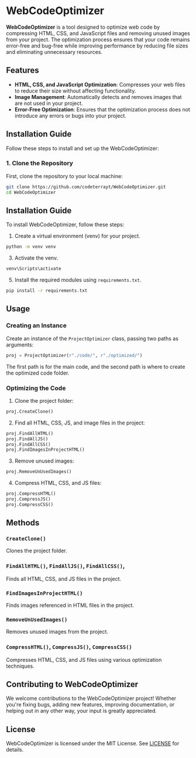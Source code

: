 **WebCodeOptimizer**
==================

**WebCodeOptimizer** is a tool designed to optimize web code by compressing HTML, CSS, and JavaScript files and removing unused images from your project. The optimization process ensures that your code remains error-free and bug-free while improving performance by reducing file sizes and eliminating unnecessary resources.



## Features

- **HTML, CSS, and JavaScript Optimization**: Compresses your web files to reduce their size without affecting functionality.
- **Image Management**: Automatically detects and removes images that are not used in your project.
- **Error-Free Optimization**: Ensures that the optimization process does not introduce any errors or bugs into your project.

## Installation Guide

Follow these steps to install and set up the WebCodeOptimizer:

### 1. Clone the Repository

First, clone the repository to your local machine:

```bash
git clone https://github.com/codeterrayt/WebCodeOptimizer.git
cd WebCodeOptimizer
```


**Installation Guide**
------------------------
To install WebCodeOptimizer, follow these steps:

1. Create a virtual environment (venv) for your project.
```bash
python -m venv venv
```
3. Activate the venv.
```bash
venv\Scripts\activate
```
 
5. Install the required modules using `requirements.txt`.
```bash
pip install -r requirements.txt
```

**Usage**
---------

### Creating an Instance

Create an instance of the `ProjectOptimizer` class, passing two paths as arguments:
```python
proj = ProjectOptimizer(r"./code/", r"./optimized/")
```
The first path is for the main code, and the second path is where to create the optimized code folder.

### Optimizing the Code

1. Clone the project folder:
```python
proj.CreateClone()
```
2. Find all HTML, CSS, JS, and image files in the project:
```python
proj.FindAllHTML()
proj.FindAllJS()
proj.FindAllCSS()
proj.FindImagesInProjectHTML()
```
3. Remove unused images:
```python
proj.RemoveUnUsedImages()
```
4. Compress HTML, CSS, and JS files:
```python
proj.CompressHTML()
proj.CompressJS()
proj.CompressCSS()
```

**Methods**
------------

### `CreateClone()`

Clones the project folder.

### `FindAllHTML()`, `FindAllJS()`, `FindAllCSS()`,

Finds all HTML, CSS, and JS files in the project.

### `FindImagesInProjectHTML()`

Finds images referenced in HTML files in the project.

### `RemoveUnUsedImages()`

Removes unused images from the project.

### `CompressHTML()`, `CompressJS()`, `CompressCSS()`

Compresses HTML, CSS, and JS files using various optimization techniques.

## Contributing to WebCodeOptimizer

We welcome contributions to the WebCodeOptimizer project! Whether you're fixing bugs, adding new features, improving documentation, or helping out in any other way, your input is greatly appreciated.

**License**
---------

WebCodeOptimizer is licensed under the MIT License. See [LICENSE](LICENSE) for details.
